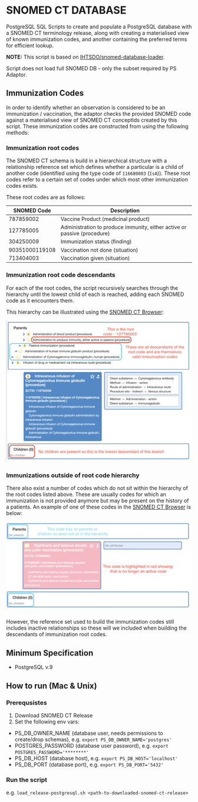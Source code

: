 # SNOMED CT DATABASE

PostgreSQL SQL Scripts to create and populate a PostgreSQL database with a SNOMED CT terminology release, along with
creating a materialised view of known immunization codes, and another containing the preferred terms for efficient 
lookup.

**NOTE:** This script is based on [IHTSDO/snomed-database-loader](https://github.com/IHTSDO/snomed-database-loader/tree/master/PostgreSQL).

Script does not load full SNOMED DB - only the subset required by PS Adaptor.

## Immunization Codes

In order to identify whether an observation is considered to be an immunization / vaccination, the adaptor checks the
provided SNOMED code against a materialised view of SNOMED CT conceptIds created by this script. 
These immunization codes are constructed from using the following methods:

### Immunization root codes

The SNOMED CT schema is build in a hierarchical structure with a relationship reference set which defines whether a 
particular is a child of another code (identified using the type code of `116680003` (`IsA`)).  These root codes refer
to a certain set of codes under which most other immunization codes exists.

These root codes are as follows:

| SNOMED Code    | Description                                                               |
|----------------|---------------------------------------------------------------------------|
| 787859002      | Vaccine Product (medicinal product)                                       |
| 127785005      | Administration to produce immunity, either active or passive (procedure)  |
| 304250009      | Immunization status (finding)                                             |
| 90351000119108 | Vaccination not done (situation)                                          |
| 713404003      | Vaccination given (situation)                                             |

### Immunization root code descendants

For each of the root codes, the script recursively searches through the hierarchy until the lowest child of each is 
reached, adding each SNOMED code as it encounters them.

This hierarchy can be illustrated using the [SNOMED CT Browser](https://termbrowser.nhs.uk/):

![immunization_hierarchy_example.png](immunization_hierarchy_example.png)

### Immunizations outside of root code hierarchy

There also exist a number of codes which do not sit within the hierarchy of the root codes listed above. These are
usually codes for which an immunization is not provided anymore but may be present on the history of a patients.
An example of one of these codes in the [SNOMED CT Browser](https://termbrowser.nhs.uk/) is below:

![immunization_not_in_hierarchy_example.png](immunization_not_in_hierarchy_example.png)

However, the reference set used to build the immunization codes still includes inactive relationships so these will
we included when building the descendants of immunization root codes.

## Minimum Specification

- PostgreSQL v.9

## How to run (Mac & Unix)

### Prerequsistes
1. Download SNOMED CT Release 
2. Set the following env vars:
- PS_DB_OWNER_NAME (database user, needs permissions to create/drop schemas), e.g. `export PS_DB_OWNER_NAME='postgres'`
- POSTGRES_PASSWORD (database user password), e.g. `export POSTGRES_PASSWORD='********'`
- PS_DB_HOST (database host), e.g. `export PS_DB_HOST='localhost'`
- PS_DB_PORT (database port), e.g. `export PS_DB_PORT='5432'`

### Run the script
e.g. `load_release-postgresql.sh <path-to-downloaded-snomed-ct-release>`
